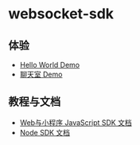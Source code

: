 # websocket-sdk

## 体验
* [Hello World Demo](/demo/helloworld/readme.md)
* [聊天室 Demo](/demo/chatroom/readme.md)

## 教程与文档
* [Web与小程序 JavaScript SDK 文档](/docs/client-sdk.md)
* [Node SDK 文档](/docs/server-sdk.md)
